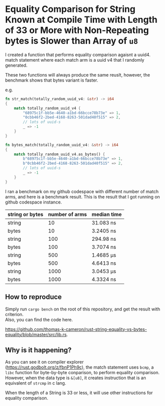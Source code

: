 # Equality Comparison for String Known at Compile Time with Length of 33 or More with Non-Repeating bytes is Slower than Array of `u8`

I created a function that performs equality comparison agaisnt a uuid4.
match statement where each match arm is a uuid v4 that I randomly generated. 

These two functions will always produce the same reuslt, however, the benchmark shows that bytes variant is faster.

e.g.
```rust
fn str_match(totally_random_uuid_v4: &str) -> i64
{
    match totally_random_uuid_v4 {
        "68975c1f-bb5e-4640-a1bd-66bcce78b73e" => 1,
        "0cbb46f2-2bed-4168-8263-501dad40f515" => 2,
        // lots of uuid-s
        _ => -1
    }
}

fn bytes_match(totally_random_uuid_v4: &str) -> i64
{
    match totally_random_uuid_v4.as_bytes() {
        b"68975c1f-bb5e-4640-a1bd-66bcce78b73e" => 1,
        b"0cbb46f2-2bed-4168-8263-501dad40f515" => 2,
        // lots of uuid-s
        _ => -1
    }
}
```

I ran a benchmark on my github codespace with different number of match arms, and here is a benchmark result.
This is the result that I got running on github codespace instance.  

| string or bytes | number of arms | median time |
| --------------- | -------------- | ----------- |
| string          | 10             | 31.083 ns   |
| bytes           | 10             | 3.2405 ns   |
| string          | 100            | 294.98 ns   |
| bytes           | 100            | 3.7074 ns   |
| string          | 500            | 1.4685 µs   |
| bytes           | 500            | 4.6413 ns   |
| string          | 1000           | 3.0453 µs   |
| bytes           | 1000           | 4.3324 ns   |

## How to reproduce

Simply run `cargo bench` on the root of this repository, and get the result with criterion.  
Also, you can find the code here.

https://github.com/thomas-k-cameron/rust-string-equality-vs-bytes-equality/blob/master/src/lib.rs.

## Why is it happening?

As you can see it on compiler explorer (<https://rust.godbolt.org/z/fbnP1Ph9c>), the match statement uses `bcmp`, a `libc` function for byte-by-byte conparison, to perform equality comparison. However, when the data type is `&[u8]`, it creates instruction that is an equivalent of `strcmp` in c lang.

When the length of a String is 33 or less, it will use other instructions for equality comparison.
